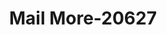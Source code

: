 ---
f_zip-code: 67801
f_state-code: KS
title: Mail More-20627
f_phone: 620-227-6083
f_city-only: Dodge City
f_address: 1811 West Wyatt Earp Boulevard Dodge City
f_location-unique-id: '20627'
slug: mail-more-20627
updated-on: '2024-05-30T13:46:58.046Z'
created-on: '2024-05-30T13:36:59.803Z'
published-on: '2024-05-30T13:54:32.469Z'
f_city-state: cms/city/dodge-city-ks.md
f_company: cms/company/mail-more.md
f_state: cms/state/kansas.md
layout: '[payday-loan].html'
tags: payday-loan
---